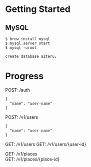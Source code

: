 # Getting Started

## MySQL
```
$ brew install mysql
$ mysql.server start
$ mysql -uroot

create database aiteru;
```

# Progress

POST: /auth
```
{
  "name": "user-name"
}
```

POST: /v1/users
```
{
  "name": "user-name"
}
```
GET: /v1/users
GET: /v1/users/{user-id}

GET: /v1/places  
GET: /v1/places/{place-id}